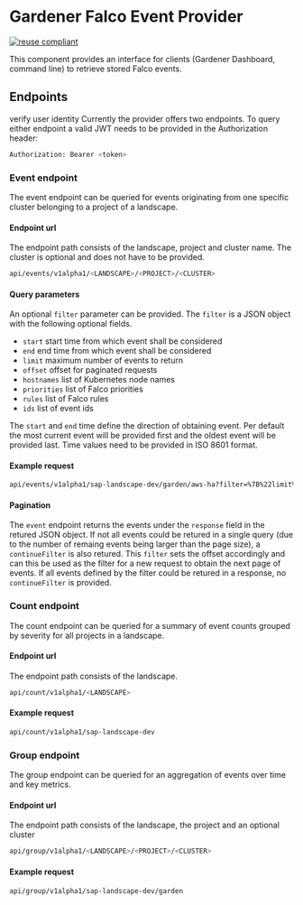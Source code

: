 # Gardener Falco Event Provider

[![reuse compliant](https://reuse.software/badge/reuse-compliant.svg)](https://reuse.software/)

This component provides an interface for clients (Gardener Dashboard, command line) to retrieve stored Falco events.

## Endpoints

verify user identity
Currently the provider offers two endpoints. To query either endpoint a valid JWT needs to be provided in the Authorization header:

```bash
Authorization: Bearer <token>
```

### Event endpoint

The event endpoint can be queried for events originating from one specific cluster belonging to a project of a landscape.

#### Endpoint url

The endpoint path consists of the landscape, project and cluster name. The cluster is optional and does not have to be provided.

``` bash
api/events/v1alpha1/<LANDSCAPE>/<PROJECT>/<CLUSTER>
```

#### Query parameters

An optional `filter` parameter can be provided. The `filter` is a JSON object with the following optional fields.

- `start` start time from which event shall be considered
- `end` end time from which event shall be considered
- `limit` maximum number of events to return
- `offset` offset for paginated requests
- `hostnames` list of Kubernetes node names
- `priorities` list of Falco priorities
- `rules` list of Falco rules
- `ids` list of event ids

The `start` and `end` time define the direction of obtaining event. Per default the most current event will be provided first and the oldest event will be provided last. Time values need to be provided in ISO 8601 format.

#### Example request

```` bash
api/events/v1alpha1/sap-landscape-dev/garden/aws-ha?filter=%7B%22limit%22%3A+1%2C+%22start%22%3A+%222024-09-02T08%3A48%3A10.297213%2B00%3A00%22%2C+%22end%22%3A+%222024-09-03T08%3A48%3A10.297213%2B00%3A00%22%7D
````

#### Pagination

The `event` endpoint returns the events under the `response` field in the retured JSON object. If not all events could be retured in a single query (due to the number of remaing events being larger than the page size), a `continueFilter` is also retured. This `filter` sets the offset accordingly and can this be used as the filter for a new request to obtain the next page of events. If all events defined by the filter could be retured in a response, no `continueFilter` is provided.

### Count endpoint

The count endpoint can be queried for a summary of event counts grouped by severity for all projects in a landscape.

#### Endpoint url

The endpoint path consists of the landscape.

``` bash
api/count/v1alpha1/<LANDSCAPE>
```


#### Example request

``` bash
api/count/v1alpha1/sap-landscape-dev
```

### Group endpoint

The group endpoint can be queried for an aggregation of events over time and key metrics.

#### Endpoint url

The endpoint path consists of the landscape, the project and an optional cluster 

``` bash
api/group/v1alpha1/<LANDSCAPE>/<PROJECT>/<CLUSTER>
```


#### Example request

``` bash
api/group/v1alpha1/sap-landscape-dev/garden
```
